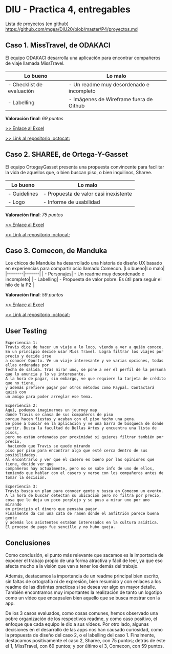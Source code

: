 # DIU - Practica 4, entregables

Lista de proyectos (en github) https://github.com/mgea/DIU20/blob/master/P4/proyectos.md


## Caso 1. MissTravel, de ODAKACI

El equipo ODAKACI desarrolla una aplicación para encontrar compañeros de viaje llamada MissTravel.

|Lo bueno|Lo malo|
|--------|-------|
| - Checklist de evaluación| - Un readme muy desordenado e incompleto|
| - Labelling| - Imágenes de Wireframe fuera de Github|

 **Valoración final**: *69 puntos*

[>> Enlace al Excel](https://github.com/IvanitiX/DIU20/blob/master/P4/DIU1.ODAKACI_review.xls)

[>> Link al repositorio :octocat:](https://github.com/cmartin-moreno/DIU20)

## Caso 2. SHAREE, de Ortega-Y-Gasset

El equipo OrtegayGasset presenta una propuesta convincente para facilitar la vida de aquellos que, o bien buscan piso, o bien inquilinos, Sharee. 

|Lo bueno|Lo malo|
|--------|-------|
| - Guidelines| - Propuesta de valor casi inexistente|
| - Logo| - Informe de usabilidad|

 **Valoración final**: *75 puntos*

[>> Enlace al Excel](https://github.com/IvanitiX/DIU20/blob/master/P4/DIU2.Ortega-Y-Gasset_review.xls)

[>> Link al repositorio :octocat:](https://github.com/romanlarrosa/DIU20)


## Caso 3. Comecon, de Manduka

Los chicos de Manduka ha desarrollado una historia de diseño UX basado en experiencias para compartir ocio llamado Comecon. 
|Lo bueno|Lo malo|
|--------|-------|
| - Personajes| - Un readme muy desordenado e incompleto|
| - Labelling| - Propuesta de valor pobre. Es útil para seguir el hilo de la P2 |

**Valoración final**: *59 puntos*

[>> Enlace al Excel](https://github.com/IvanitiX/DIU20/blob/master/P4/DIU3.Manduka_review.xlsx)

[>> Link al repositorio :octocat:](https://github.com/alexhzr/DIUManduka)

## User Testing

	Experiencia 1:
	Travis dice de hacer un viaje a lo loco, viendo a ver a quién conoce. 
	En un principio decide usar Miss Travel. Logra filtrar los viajes por precio y decide irse
	a conocer Oporto. Ve un viaje interesante y ve varias opciones, todas ellas ordenadas por
	fecha de salida. Tras mirar uno, se pone a ver el perfil de la persona
	que lo anuncia y lo ve interesante. 
	A la hora de pagar, sin embargo, ve que requiere la tarjeta de crédito que no tiene,
	y además prefiere pagar por otros métodos como Paypal. Contactará quizá con
	un amigo para poder arreglar ese tema.

	Experiencia 2:
	Aquí, podemos imaginarnos un journey map 
	donde Travis se cansa de sus compañeros de piso 
	porque hacen fiestas y acaban con el piso hecho una pena.
	Se pone a buscar en la aplicación y ve una barra de búsqueda de donde 
	partir. Busca la facultad de Bellas Artes y encuentra una lista de pisos,
	pero no están ordenadas por proximidad si quieres filtrar también por precio,
	 haciendo que Travis se quede mirando
	piso por piso para encontrar algo que esté cerca dentro de sus posibilidades.
	Al encontrarlo y ver que el casero es bueno por las opiniones que tiene, decide ver que
	compañeros hay actualmente, pero no se sabe info de uno de ellos,
	teniendo que hablar con el casero y verse con los compañeros antes de tomar la decisión.

	Experiencia 3:
	Travis busca un plan para conocer gente y busca en Comecon un evento.
	A la hora de buscar detectan su ubicación pero no filtra por precio,
	cosa que le deja un poco perplejo y se puso a mirar uno por uno mirando
	en principio el dinero que pensaba pagar.
	Finalmente da con una cata de ramen donde el anfitrión parece buena gente
	y además los asistentes estaban interesados en la cultura asiática.
	El proceso de pago fue sencillo y no hubo queja.


## Conclusiones
Como conclusión, el punto más relevante que sacamos es la importacia de exponer el trabajo propio de una forma atractiva y fácil de leer, ya que eso afecta mucho a la visión que van a tener los demás del trabajo. 

Además, destacamos la importancia de un readme principal bien escrito, sin faltas de ortografía ni de expresión, bien resumido y con enlaces a los readme de las distintas practicas si se desea ver algo en mayor detalle. También encontramos muy importantes la realización de tanto un logotipo como un vídeo que encapsulen bien aquello que se busca mostrar con la app.

De los 3 casos evaluados, como cosas comunes, hemos observado una pobre organización de los respectivos readme, y como caso positivo, el enfoque que cada equipo le dio a sus vídeos.
Por otro lado, algunas decisiones en el desarrollo de las apps nos han causado curiosidad, como la propuesta de diseño del caso 2, o el labelling del caso 1. Finalmente, destacamos positivamente el caso 2, Sharee, con 75 puntos; detrás de éste el 1, MissTravel, con 69 puntos; y por último el 3, Comecon, con 59 puntos.
